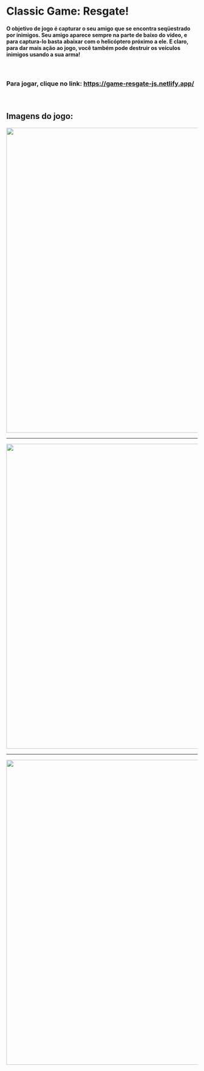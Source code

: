 # Classic Game: Resgate!
 #### O objetivo de jogo é capturar o seu amigo que se encontra seqüestrado por inimigos. Seu amigo aparece sempre na parte de baixo do vídeo, e para captura-lo basta abaixar com o helicóptero próximo a ele. E claro, para dar mais ação ao jogo, você também pode destruir os veículos inimigos usando a sua arma!
 
<br/>
 
### Para jogar, clique no link: https://game-resgate-js.netlify.app/

<br/>

## Imagens do jogo:

<div align="center">
<img src="https://user-images.githubusercontent.com/77989757/132741938-69e2fadd-f776-44d4-ae81-61e856a4a051.png" width="800px" />
</div>

<hr/>

<div align="center">
<img src="https://user-images.githubusercontent.com/77989757/132741938-69e2fadd-f776-44d4-ae81-61e856a4a051.png" width="800px" />
</div>

<hr/>

<div align="center">
<img src="https://user-images.githubusercontent.com/77989757/132741938-69e2fadd-f776-44d4-ae81-61e856a4a051.png" width="800px" />
</div>
